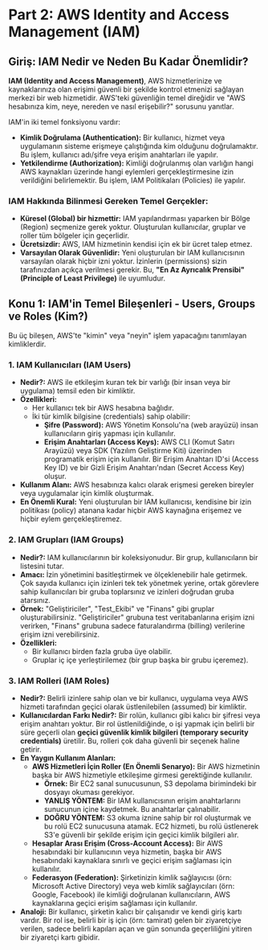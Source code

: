 # Part 2: AWS Identity and Access Management (IAM)

## Giriş: IAM Nedir ve Neden Bu Kadar Önemlidir?
**IAM (Identity and Access Management)**, AWS hizmetlerinize ve kaynaklarınıza olan erişimi güvenli bir şekilde kontrol etmenizi sağlayan merkezi bir web hizmetidir. AWS'teki güvenliğin temel direğidir ve "AWS hesabınıza kim, neye, nereden ve nasıl erişebilir?" sorusunu yanıtlar.

IAM'in iki temel fonksiyonu vardır:
-   **Kimlik Doğrulama (Authentication):** Bir kullanıcı, hizmet veya uygulamanın sisteme erişmeye çalıştığında kim olduğunu doğrulamaktır. Bu işlem, kullanıcı adı/şifre veya erişim anahtarları ile yapılır.
-   **Yetkilendirme (Authorization):** Kimliği doğrulanmış olan varlığın hangi AWS kaynakları üzerinde hangi eylemleri gerçekleştirmesine izin verildiğini belirlemektir. Bu işlem, IAM Politikaları (Policies) ile yapılır.

### IAM Hakkında Bilinmesi Gereken Temel Gerçekler:
-   **Küresel (Global) bir hizmettir:** IAM yapılandırması yaparken bir Bölge (Region) seçmenize gerek yoktur. Oluşturulan kullanıcılar, gruplar ve roller tüm bölgeler için geçerlidir.
-   **Ücretsizdir:** AWS, IAM hizmetinin kendisi için ek bir ücret talep etmez.
-   **Varsayılan Olarak Güvenlidir:** Yeni oluşturulan bir IAM kullanıcısının varsayılan olarak hiçbir izni yoktur. İzinlerin (permissions) sizin tarafınızdan açıkça verilmesi gerekir. Bu, **"En Az Ayrıcalık Prensibi" (Principle of Least Privilege)** ile uyumludur.

## Konu 1: IAM'in Temel Bileşenleri - Users, Groups ve Roles (Kim?)
Bu üç bileşen, AWS'te "kimin" veya "neyin" işlem yapacağını tanımlayan kimliklerdir.

### 1. IAM Kullanıcıları (IAM Users)
-   **Nedir?:** AWS ile etkileşim kuran tek bir varlığı (bir insan veya bir uygulama) temsil eden bir kimliktir.
-   **Özellikleri:**
    -   Her kullanıcı tek bir AWS hesabına bağlıdır.
    -   İki tür kimlik bilgisine (credentials) sahip olabilir:
        -   **Şifre (Password):** AWS Yönetim Konsolu'na (web arayüzü) insan kullanıcıların giriş yapması için kullanılır.
        -   **Erişim Anahtarları (Access Keys):** AWS CLI (Komut Satırı Arayüzü) veya SDK (Yazılım Geliştirme Kiti) üzerinden programatik erişim için kullanılır. Bir Erişim Anahtarı ID'si (Access Key ID) ve bir Gizli Erişim Anahtarı'ndan (Secret Access Key) oluşur.
-   **Kullanım Alanı:** AWS hesabınıza kalıcı olarak erişmesi gereken bireyler veya uygulamalar için kimlik oluşturmak.
-   **En Önemli Kural:** Yeni oluşturulan bir IAM kullanıcısı, kendisine bir izin politikası (policy) atanana kadar hiçbir AWS kaynağına erişemez ve hiçbir eylem gerçekleştiremez.

### 2. IAM Grupları (IAM Groups)
-   **Nedir?:** IAM kullanıcılarının bir koleksiyonudur. Bir grup, kullanıcıların bir listesini tutar.
-   **Amacı:** İzin yönetimini basitleştirmek ve ölçeklenebilir hale getirmek. Çok sayıda kullanıcı için izinleri tek tek yönetmek yerine, ortak görevlere sahip kullanıcıları bir gruba toplarsınız ve izinleri doğrudan gruba atarsınız.
-   **Örnek:** "Geliştiriciler", "Test_Ekibi" ve "Finans" gibi gruplar oluşturabilirsiniz. "Geliştiriciler" grubuna test veritabanlarına erişim izni verirken, "Finans" grubuna sadece faturalandırma (billing) verilerine erişim izni verebilirsiniz.
-   **Özellikleri:**
    -   Bir kullanıcı birden fazla gruba üye olabilir.
    -   Gruplar iç içe yerleştirilemez (bir grup başka bir grubu içeremez).

### 3. IAM Rolleri (IAM Roles)
-   **Nedir?:** Belirli izinlere sahip olan ve bir kullanıcı, uygulama veya AWS hizmeti tarafından geçici olarak üstlenilebilen (assumed) bir kimliktir.
-   **Kullanıcılardan Farkı Nedir?:** Bir rolün, kullanıcı gibi kalıcı bir şifresi veya erişim anahtarı yoktur. Bir rol üstlenildiğinde, o işi yapmak için belirli bir süre geçerli olan **geçici güvenlik kimlik bilgileri (temporary security credentials)** üretilir. Bu, rolleri çok daha güvenli bir seçenek haline getirir.
-   **En Yaygın Kullanım Alanları:**
    -   **AWS Hizmetleri İçin Roller (En Önemli Senaryo):** Bir AWS hizmetinin başka bir AWS hizmetiyle etkileşime girmesi gerektiğinde kullanılır.
        -   **Örnek:** Bir EC2 sanal sunucusunun, S3 depolama birimindeki bir dosyayı okuması gerekiyor.
        -   **YANLIŞ YÖNTEM:** Bir IAM kullanıcısının erişim anahtarlarını sunucunun içine kaydetmek. Bu anahtarlar çalınabilir.
        -   **DOĞRU YÖNTEM:** S3 okuma iznine sahip bir rol oluşturmak ve bu rolü EC2 sunucusuna atamak. EC2 hizmeti, bu rolü üstlenerek S3'e güvenli bir şekilde erişim için geçici kimlik bilgileri alır.
    -   **Hesaplar Arası Erişim (Cross-Account Access):** Bir AWS hesabındaki bir kullanıcının veya hizmetin, başka bir AWS hesabındaki kaynaklara sınırlı ve geçici erişim sağlaması için kullanılır.
    -   **Federasyon (Federation):** Şirketinizin kimlik sağlayıcısı (örn: Microsoft Active Directory) veya web kimlik sağlayıcıları (örn: Google, Facebook) ile kimliği doğrulanan kullanıcıların, AWS kaynaklarına geçici erişim sağlaması için kullanılır.
-   **Analoji:** Bir kullanıcı, şirketin kalıcı bir çalışanıdır ve kendi giriş kartı vardır. Bir rol ise, belirli bir iş için (örn: tamirat) gelen bir ziyaretçiye verilen, sadece belirli kapıları açan ve gün sonunda geçerliliğini yitiren bir ziyaretçi kartı gibidir.